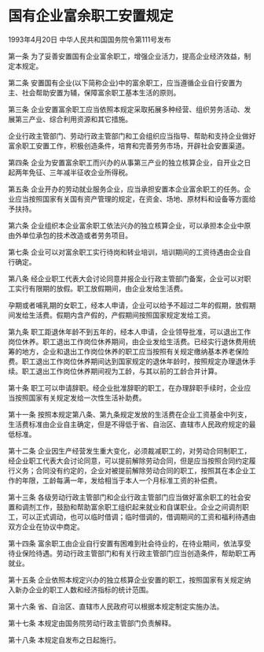 # 国有企业富余职工安置规定

1993年4月20日 中华人民共和国国务院令第111号发布　

<!-- INFO END -->

第一条 为了妥善安置国有企业富余职工，增强企业活力，提高企业经济效益，制定本规定。

第二条 安置国有企业(以下简称企业)中的富余职工，应当遵循企业自行安置为主、社会帮助安置为辅，保障富余职工基本生活的原则。

第三条 企业安置富余职工应当依照本规定采取拓展多种经营、组织劳务活动、发展第三产业、综合利用资源和其它措施。

企业行政主管部门、劳动行政主管部门和工会组织应当指导、帮助和支持企业做好富余职工安置工作，积极创造条件，培育和完善劳务市场，开辟社会安置渠道。

第四条 企业为安置富余职工而兴办的从事第三产业的独立核算企业，自开业之日起两年免征、三年减半征收企业所得税。

第五条 企业开办的劳动就业服务企业，应当承担安置本企业富余职工的任务。企业应当按照国家有关国有资产管理的规定，在资金、场地、原材料和设备等方面给予扶持。

第六条 企业组织本企业富余职工依法兴办的独立核算企业，可以承担本企业中原由外单位承包的技术改造或者劳务项目。

第七条 企业可以对富余职工实行待岗和转业培训，培训期间的工资待遇由企业自行确定。

第八条 经企业职工代表大会讨论同意并报企业行政主管部门备案，企业可以对职工实行有限期的放假。职工放假期间，由企业发给生活费。

孕期或者哺乳期的女职工，经本人申请，企业可以给予不超过二年的假期，放假期间发给生活费。假期内含产假的，产假期间按照国家规定发给工资。

第九条 职工距退休年龄不到五年的，经本人申请，企业领导批准，可以退出工作岗位休养。职工退出工作岗位休养期间，由企业发给生活费。已经实行退休费用统筹的地方，企业和退出工作岗位休养的职工应当按照有关规定缴纳基本养老保险费。职工退出工作岗位休养期间达到国家规定的退休年龄时，按照规定办理退休手续。职工退出工作岗位休养期间视为工龄，与其以前的工龄合并计算。

第十条 职工可以申请辞职。经企业批准辞职的职工，在办理辞职手续时，企业应当按照国家有关规定发给一次性生活补助费。

第十一条 按照本规定第八条、第九条规定发放的生活费在企业工资基金中列支，生活费标准由企业自主确定，但是不得低于省、自治区、直辖市人民政府规定的最低标准。

第十二条 企业因生产经营发生重大变化，必须裁减职工的，对劳动合同制职工，经企业职工代表大会讨论同意，可以提前解除劳动合同，但是应当按照合同约定履行义务；合同没有约定的，企业对被提前解除劳动合同的职工，按照其在本企业工作的年限，工龄每满一年，发给相当于本人一个月标准工资的补偿费。

第十三条 各级劳动行政主管部门和企业行政主管部门应当做好富余职工的社会安置和调剂工作，鼓励和帮助富余职工组织起来就业和自谋职业。企业之间调剂职工，可以正式调动，也可以临时借调；临时借调的，借调期间的工资和福利待遇由双方企业在协议中商定。

第十四条 富余职工由企业自行安置有困难到社会待业的，在待业期间，依法享受待业保险待遇。劳动行政主管部门和有关行政主管部门应当创造条件，帮助职工再就业。

第十五条 企业依照本规定兴办的独立核算企业安置的职工，按照国家有关规定纳入新办企业的职工人数和经济指标的统计范围。

第十六条 省、自治区、直辖市人民政府可以根据本规定制定实施办法。

第十七条 本规定由国务院劳动行政主管部门负责解释。

第十八条 本规定自发布之日起施行。